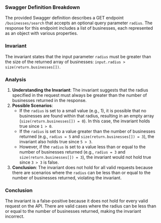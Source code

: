 ### Swagger Definition Breakdown
The provided Swagger definition describes a GET endpoint `/businesses/search` that accepts an optional query parameter `radius`. The response for this endpoint includes a list of businesses, each represented as an object with various properties.

### Invariant
The invariant states that the input parameter `radius` must be greater than the size of the returned array of businesses: `input.radius > size(return.businesses[])`.

### Analysis
1. **Understanding the Invariant**: The invariant suggests that the radius specified in the request must always be greater than the number of businesses returned in the response.
2. **Possible Scenarios**: 
   - If the `radius` is set to a small value (e.g., 1), it is possible that no businesses are found within that radius, resulting in an empty array (`size(return.businesses[]) = 0`). In this case, the invariant holds true since `1 > 0`.
   - If the `radius` is set to a value greater than the number of businesses returned (e.g., `radius = 5` and `size(return.businesses[]) = 3`), the invariant also holds true since `5 > 3`.
   - However, if the `radius` is set to a value less than or equal to the number of businesses returned (e.g., `radius = 3` and `size(return.businesses[]) = 3`), the invariant would not hold true since `3 > 3` is false.
3. **Conclusion**: The invariant does not hold for all valid requests because there are scenarios where the `radius` can be less than or equal to the number of businesses returned, violating the invariant.

### Conclusion
The invariant is a false-positive because it does not hold for every valid request on the API. There are valid cases where the radius can be less than or equal to the number of businesses returned, making the invariant incorrect.
